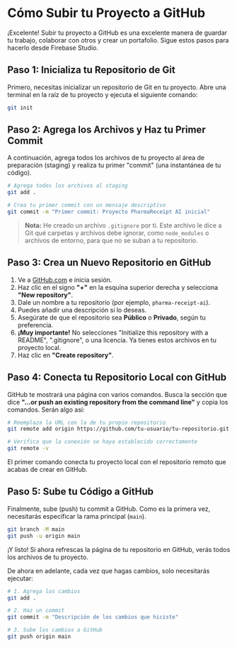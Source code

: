 # Cómo Subir tu Proyecto a GitHub

¡Excelente! Subir tu proyecto a GitHub es una excelente manera de guardar tu trabajo, colaborar con otros y crear un portafolio. Sigue estos pasos para hacerlo desde Firebase Studio.

## Paso 1: Inicializa tu Repositorio de Git

Primero, necesitas inicializar un repositorio de Git en tu proyecto. Abre una terminal en la raíz de tu proyecto y ejecuta el siguiente comando:

```bash
git init
```

## Paso 2: Agrega los Archivos y Haz tu Primer Commit

A continuación, agrega todos los archivos de tu proyecto al área de preparación (staging) y realiza tu primer "commit" (una instantánea de tu código).

```bash
# Agrega todos los archivos al staging
git add .

# Crea tu primer commit con un mensaje descriptivo
git commit -m "Primer commit: Proyecto PharmaReceipt AI inicial"
```

> **Nota:** He creado un archivo `.gitignore` por ti. Este archivo le dice a Git qué carpetas y archivos debe ignorar, como `node_modules` o archivos de entorno, para que no se suban a tu repositorio.

## Paso 3: Crea un Nuevo Repositorio en GitHub

1.  Ve a [GitHub.com](https://github.com) e inicia sesión.
2.  Haz clic en el signo **"+"** en la esquina superior derecha y selecciona **"New repository"**.
3.  Dale un nombre a tu repositorio (por ejemplo, `pharma-receipt-ai`).
4.  Puedes añadir una descripción si lo deseas.
5.  Asegúrate de que el repositorio sea **Público** o **Privado**, según tu preferencia.
6.  **¡Muy importante!** No selecciones "Initialize this repository with a README", ".gitignore", o una licencia. Ya tienes estos archivos en tu proyecto local.
7.  Haz clic en **"Create repository"**.

## Paso 4: Conecta tu Repositorio Local con GitHub

GitHub te mostrará una página con varios comandos. Busca la sección que dice **"…or push an existing repository from the command line"** y copia los comandos. Serán algo así:

```bash
# Reemplaza la URL con la de tu propio repositorio
git remote add origin https://github.com/tu-usuario/tu-repositorio.git

# Verifica que la conexión se haya establecido correctamente
git remote -v
```

El primer comando conecta tu proyecto local con el repositorio remoto que acabas de crear en GitHub.

## Paso 5: Sube tu Código a GitHub

Finalmente, sube (push) tu commit a GitHub. Como es la primera vez, necesitarás especificar la rama principal (`main`).

```bash
git branch -M main
git push -u origin main
```

¡Y listo! Si ahora refrescas la página de tu repositorio en GitHub, verás todos los archivos de tu proyecto.

De ahora en adelante, cada vez que hagas cambios, solo necesitarás ejecutar:

```bash
# 1. Agrega los cambios
git add .

# 2. Haz un commit
git commit -m "Descripción de los cambios que hiciste"

# 3. Sube los cambios a GitHub
git push origin main
```

